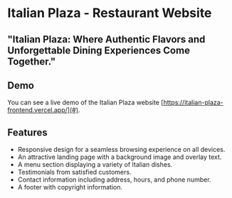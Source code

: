 # Italian Plaza - Restaurant Website

## "Italian Plaza: Where Authentic Flavors and Unforgettable Dining Experiences Come Together."

## Demo

You can see a live demo of the Italian Plaza website [https://italian-plaza-frontend.vercel.app/](#).

## Features

- Responsive design for a seamless browsing experience on all devices.
- An attractive landing page with a background image and overlay text.
- A menu section displaying a variety of Italian dishes.
- Testimonials from satisfied customers.
- Contact information including address, hours, and phone number.
- A footer with copyright information.

